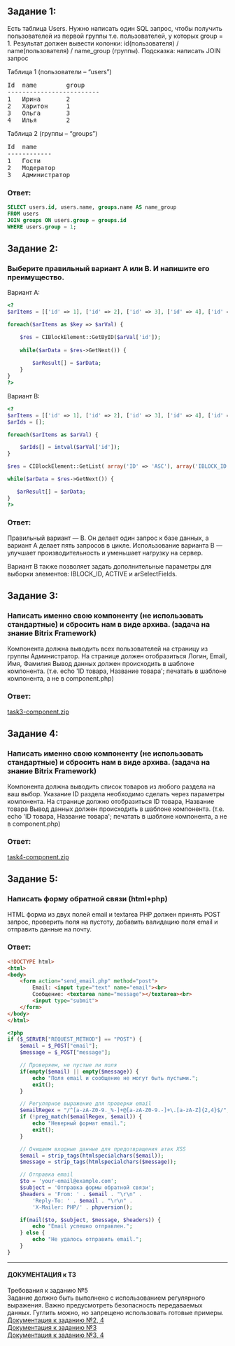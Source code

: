 ## Задание 1:

Есть таблица Users. 
Нужно написать один SQL запрос, чтобы получить пользователей из первой группы т.е. пользователей, у которых group = 1. Результат должен вывести колонки:
id(пользователя) / name(пользователя) / name_group (группы). 
Подсказка: написать JOIN запрос

Таблица 1 (пользователи – “users”)
<pre>
Id	name	    group
-------------------------
1	Ирина	    2
2	Харитон	    1
3	Ольга	    3
4	Илья	    2
</pre>
Таблица 2 (группы – “groups”)
<pre>
Id	name
------------
1	Гости
2	Модератор
3	Администратор
</pre>
### Ответ:
````sql
SELECT users.id, users.name, groups.name AS name_group
FROM users    
JOIN groups ON users.group = groups.id
WHERE users.group = 1;
````
## Задание 2:
### Выберите правильный вариант А или В. И напишите его преимущество.
Вариант А:
````php
<?
$arItems = [['id' => 1], ['id' => 2], ['id' => 3], ['id' => 4], ['id' => 5]];

foreach($arItems as $key => $arVal) {

    $res = CIBlockElement::GetByID($arVal['id']);
    
    while($arData = $res->GetNext()) {
    
        $arResult[] = $arData;
    }
}
?>
````
Вариант B:
````php
<?
$arItems = [['id' => 1], ['id' => 2], ['id' => 3], ['id' => 4], ['id' => 5]];
$arIds = [];

foreach($arItems as $arVal) {

 	$arIds[] = intval($arVal['id']);
}

$res = CIBlockElement::GetList( array('ID' => 'ASC'), array('IBLOCK_ID' => XX, 'ID' => $arIds, 'ACTIVE' => 'Y'), false, false, array('ID', 'NAME', 'PREVIEW_PICTURE'));

while($arData = $res->GetNext()) {

   $arResult[] = $arData;
}
?>
````
### Ответ:
Правильный вариант — B. Он делает один запрос к базе данных, а вариант А делает пять запросов в цикле. Использование варианта B — улучшает производительность и уменьшает нагрузку на сервер.

Вариант B также позволяет задать дополнительные параметры для выборки элементов: IBLOCK_ID, ACTIVE и arSelectFields.
## Задание 3:
### Написать именно свою компоненту (не использовать стандартные) и сбросить нам в виде архива. (задача на знание Bitrix Framework)
Компонента должна выводить всех пользователей на страницу из группы Администратор.
На странице должен отобразиться Логин, Email, Имя, Фамилия
Вывод данных должен происходить в шаблоне компонента. (т.е. echo 'ID товара, Название товара'; печатать в шаблоне компонента, а не в component.php)
### Ответ:
[task3-component.zip](../blob/master/task-3/task3-component.zip)
## Задание 4:
### Написать именно свою компоненту (не использовать стандартные) и сбросить нам в виде архива. (задача на знание Bitrix Framework)
Компонента должна выводить список товаров из любого раздела на ваш выбор.
Указание ID раздела необходимо сделать через параметры компонента.
На странице должно отобразиться ID товара, Название товара
Вывод данных должен происходить в шаблоне компонента. (т.е. echo 'ID товара, Название товара'; печатать в шаблоне компонента, а не в component.php)
### Ответ:
[task4-component.zip](../blob/master/task-4/task4-component.zip)
## Задание 5:
### Написать форму обратной связи (html+php)
HTML форма из двух полей email и textarea
PHP должен принять POST запрос, проверить поля на пустоту, добавить валидацию поля email и отправить данные на почту.
### Ответ:
````html
<!DOCTYPE html>
<html>
<body>
    <form action="send_email.php" method="post">
        Email: <input type="text" name="email"><br>
        Сообщение: <textarea name="message"></textarea><br>
        <input type="submit">
    </form>
</body>
</html>
````
````php
<?php
if ($_SERVER["REQUEST_METHOD"] == "POST") {
    $email = $_POST["email"];
    $message = $_POST["message"];

    // Проверяем, не пустые ли поля
    if(empty($email) || empty($message)) {
        echo "Поля email и сообщение не могут быть пустыми.";
        exit();
    }

    // Регулярное выражение для проверки email
    $emailRegex = "/^[a-zA-Z0-9._%-]+@[a-zA-Z0-9.-]+\.[a-zA-Z]{2,4}$/";
    if (!preg_match($emailRegex, $email)) {
        echo "Неверный формат email.";
        exit();
    }

    // Очищаем входные данные для предотвращения атак XSS
    $email = strip_tags(htmlspecialchars($email));
    $message = strip_tags(htmlspecialchars($message));

    // Отправка email
    $to = 'your-email@example.com';
    $subject = 'Отправка формы обратной связи';
    $headers = 'From: ' . $email . "\r\n" .
        'Reply-To: ' . $email . "\r\n" .
        'X-Mailer: PHP/' . phpversion();

    if(mail($to, $subject, $message, $headers)) {
        echo "Email успешно отправлен.";
    } else {
        echo "Не удалось отправить email.";
    }
}
````
<hr>

#### ДОКУМЕНТАЦИЯ к ТЗ
Требования к заданию №5
<br>
Задание должно быть выполнено с использованием регулярного выражения.
Важно предусмотреть безопасность передаваемых данных.
Гуглить можно, но запрещено использовать готовые примеры.
[Документация к заданию №2, 4](https://dev.1c-bitrix.ru/api_help/iblock/functions/getiblockelementlist.php)
<br>
[Документация к заданию №3](https://dev.1c-bitrix.ru/api_help/main/reference/cuser/getlist.php)
<br>
[Документация к заданию №3, 4](https://dev.1c-bitrix.ru/learning/course/index.php?COURSE_ID=43&LESSON_ID=2894&LESSON_PATH=3913.3435.4777.2894)
